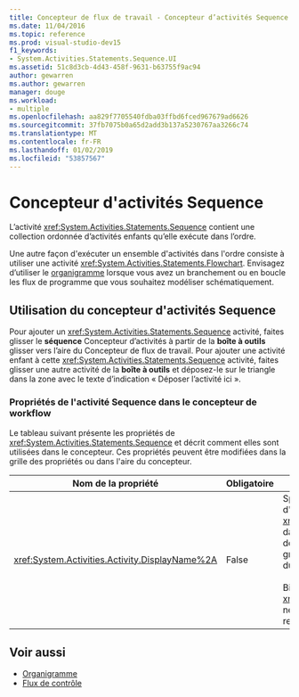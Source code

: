 ```yaml
---
title: Concepteur de flux de travail - Concepteur d’activités Sequence
ms.date: 11/04/2016
ms.topic: reference
ms.prod: visual-studio-dev15
f1_keywords:
- System.Activities.Statements.Sequence.UI
ms.assetid: 51c8d3cb-4d43-458f-9631-b63755f9ac94
author: gewarren
ms.author: gewarren
manager: douge
ms.workload:
- multiple
ms.openlocfilehash: aa829f7705540fdba03ffbd6fced967679ad6626
ms.sourcegitcommit: 37fb7075b0a65d2add3b137a5230767aa3266c74
ms.translationtype: MT
ms.contentlocale: fr-FR
ms.lasthandoff: 01/02/2019
ms.locfileid: "53857567"
---
```

# <a name="sequence-activity-designer"></a>Concepteur d'activités Sequence

L’activité <xref:System.Activities.Statements.Sequence> contient une collection ordonnée d’activités enfants qu’elle exécute dans l’ordre.

Une autre façon d'exécuter un ensemble d'activités dans l'ordre consiste à utiliser une activité <xref:System.Activities.Statements.Flowchart>. Envisagez d’utiliser le [organigramme](../workflow-designer/flowchart-activity-designer.md) lorsque vous avez un branchement ou en boucle les flux de programme que vous souhaitez modéliser schématiquement.

## <a name="using-the-sequence-activity-designer"></a>Utilisation du concepteur d'activités Sequence

Pour ajouter un <xref:System.Activities.Statements.Sequence> activité, faites glisser le **séquence** Concepteur d’activités à partir de la **boîte à outils** glisser vers l’aire du Concepteur de flux de travail. Pour ajouter une activité enfant à cette <xref:System.Activities.Statements.Sequence> activité, faites glisser une autre activité de la **boîte à outils** et déposez-le sur le triangle dans la zone avec le texte d’indication « Déposer l’activité ici ».

### <a name="sequence-activity-properties-in-the-workflow-designer"></a>Propriétés de l'activité Sequence dans le concepteur de workflow

Le tableau suivant présente les propriétés de <xref:System.Activities.Statements.Sequence> et décrit comment elles sont utilisées dans le concepteur. Ces propriétés peuvent être modifiées dans la grille des propriétés ou dans l'aire du concepteur.

|Nom de la propriété|Obligatoire|Utilisation|
|-|--------------|-|
|<xref:System.Activities.Activity.DisplayName%2A>|False|Spécifie le nom convivial du concepteur d'activités <xref:System.Activities.Statements.Sequence> dans l'en-tête. Sequence est la valeur par défaut. La valeur peut être modifiée dans la grille Propriétés ou directement dans l'en-tête du concepteur d'activités.<br /><br /> Bien que la propriété <xref:System.Activities.Activity.DisplayName%2A> ne soit pas strictement obligatoire, il est recommandé d'en utiliser une.|

## <a name="see-also"></a>Voir aussi

- [Organigramme](../workflow-designer/flowchart-activity-designer.md)
- [Flux de contrôle](../workflow-designer/control-flow-activity-designers.md)